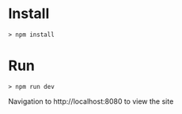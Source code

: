 # Install
    > npm install

# Run
    > npm run dev
    
Navigation to http://localhost:8080 to view the site
    
   
